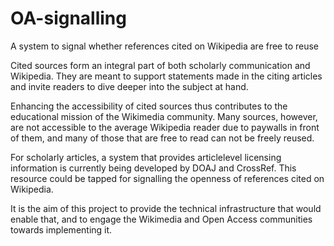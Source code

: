 OA-signalling
=============

A system to signal whether references cited on Wikipedia are free to reuse

Cited sources form an integral part of both scholarly communication and Wikipedia. They are meant to support statements made in the citing articles and invite readers to dive deeper into the subject at hand. 

Enhancing the accessibility of cited sources thus contributes to the educational mission of the Wikimedia community. Many sources, however, are not accessible to the average Wikipedia reader due to paywalls in front of them, and many of those that are free to read can not be freely reused. 

For scholarly articles, a system that provides article­level licensing information is currently being developed by DOAJ and CrossRef. This resource could be tapped for signalling the openness of references cited on Wikipedia. 

It is the aim of this project to provide the technical infrastructure that would enable that, and to engage the Wikimedia and Open Access communities towards implementing it.
